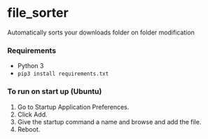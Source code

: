 # file_sorter
Automatically sorts your downloads folder on folder modification

### Requirements
* Python 3
* `pip3 install requirements.txt`

### To run on start up (Ubuntu)
1. Go to Startup Application Preferences.
2. Click Add.
3. Give the startup command a name and browse and add the file.
4. Reboot.
